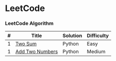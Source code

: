 LeetCode
========

### LeetCode Algorithm

| # | Title | Solution | Difficulty |
|---| ----- | -------- | ---------- |
|1|[Two Sum](https://leetcode.com/problems/two-sum/description/)|Python|Easy|
|1|[Add Two Numbers]([https://leetcode.com/problems/two-sum/description/](https://leetcode.com/problems/add-two-numbers/description/))|Python|Medium|
